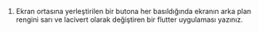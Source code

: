 1) Ekran ortasına yerleştirilen bir butona her basıldığında ekranın arka plan rengini sarı ve lacivert olarak değiştiren bir flutter uygulaması yazınız.
